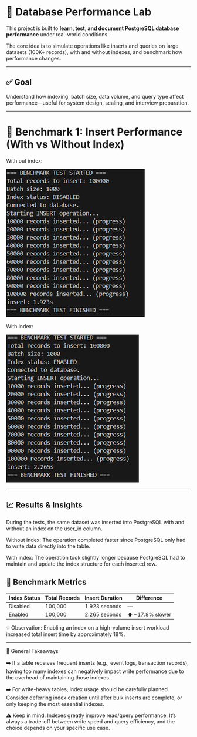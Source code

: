 # 🧪 Database Performance Lab

This project is built to **learn, test, and document PostgreSQL database performance** under real-world conditions.

The core idea is to simulate operations like inserts and queries on large datasets (100K+ records), with and without indexes, and benchmark how performance changes.

---

## ✅ Goal

Understand how indexing, batch size, data volume, and query type affect performance—useful for system design, scaling, and interview preparation.

---

# 🧪 Benchmark 1: Insert Performance (With vs Without Index)

With out index:

![benchmark](./benchmark_screenshots/insert_wo_index.PNG)

With index:

![benchmark](./benchmark_screenshots/insert_w_index.PNG)

---

## 📈 Results & Insights
During the tests, the same dataset was inserted into PostgreSQL with and without an index on the user_id column.

Without index: The operation completed faster since PostgreSQL only had to write data directly into the table.

With index: The operation took slightly longer because PostgreSQL had to maintain and update the index structure for each inserted row.

## 🧪 Benchmark Metrics
| Index Status | Total Records | Insert Duration | Difference        |
| ------------ | ------------- | --------------- | ----------------- |
| Disabled     | 100,000       | 1.923 seconds   | —                 |
| Enabled      | 100,000       | 2.265 seconds   | ⬆️ \~17.8% slower |

💡 Observation: Enabling an index on a high-volume insert workload increased total insert time by approximately 18%.

---

🧠 General Takeaways

➡️ If a table receives frequent inserts (e.g., event logs, transaction records), having too many indexes can negatively impact write performance due to the overhead of maintaining those indexes.

➡️ For write-heavy tables, index usage should be carefully planned. Consider deferring index creation until after bulk inserts are complete, or only keeping the most essential indexes.

⚠️ Keep in mind: Indexes greatly improve read/query performance. It’s always a trade-off between write speed and query efficiency, and the choice depends on your specific use case.
